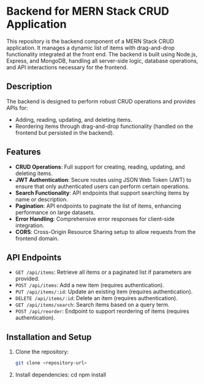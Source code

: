# Backend for MERN Stack CRUD Application

This repository is the backend component of a MERN Stack CRUD application. It manages a dynamic list of items with drag-and-drop functionality integrated at the front end. The backend is built using Node.js, Express, and MongoDB, handling all server-side logic, database operations, and API interactions necessary for the frontend.

## Description

The backend is designed to perform robust CRUD operations and provides APIs for:
- Adding, reading, updating, and deleting items.
- Reordering items through drag-and-drop functionality (handled on the frontend but persisted in the backend).

## Features

- **CRUD Operations**: Full support for creating, reading, updating, and deleting items.
- **JWT Authentication**: Secure routes using JSON Web Token (JWT) to ensure that only authenticated users can perform certain operations.
- **Search Functionality**: API endpoints that support searching items by name or description.
- **Pagination**: API endpoints to paginate the list of items, enhancing performance on large datasets.
- **Error Handling**: Comprehensive error responses for client-side integration.
- **CORS**: Cross-Origin Resource Sharing setup to allow requests from the frontend domain.

## API Endpoints

- `GET /api/items`: Retrieve all items or a paginated list if parameters are provided.
- `POST /api/items`: Add a new item (requires authentication).
- `PUT /api/items/:id`: Update an existing item (requires authentication).
- `DELETE /api/items/:id`: Delete an item (requires authentication).
- `GET /api/items/search`: Search items based on a query term.
- `POST /api/reorder`: Endpoint to support reordering of items (requires authentication).

## Installation and Setup

1. Clone the repository:
   ```bash
   git clone <repository-url>

2. Install dependencies:
   cd <backend-directory>
   npm install

